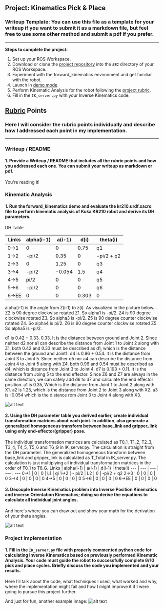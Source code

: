 ## Project: Kinematics Pick & Place
### Writeup Template: You can use this file as a template for your writeup if you want to submit it as a markdown file, but feel free to use some other method and submit a pdf if you prefer.

---


**Steps to complete the project:**  


1. Set up your ROS Workspace.
2. Download or clone the [project repository](https://github.com/udacity/RoboND-Kinematics-Project) into the ***src*** directory of your ROS Workspace.  
3. Experiment with the forward_kinematics environment and get familiar with the robot.
4. Launch in [demo mode](https://classroom.udacity.com/nanodegrees/nd209/parts/7b2fd2d7-e181-401e-977a-6158c77bf816/modules/8855de3f-2897-46c3-a805-628b5ecf045b/lessons/91d017b1-4493-4522-ad52-04a74a01094c/concepts/ae64bb91-e8c4-44c9-adbe-798e8f688193).
5. Perform Kinematic Analysis for the robot following the [project rubric](https://review.udacity.com/#!/rubrics/972/view).
6. Fill in the `IK_server.py` with your Inverse Kinematics code. 


[//]: # (Image References)

[image1]: ./misc_images/R0061823.JPG
[image2]: ./misc_images/misc3.png
[image3]: ./misc_images/misc2.png

## [Rubric](https://review.udacity.com/#!/rubrics/972/view) Points
### Here I will consider the rubric points individually and describe how I addressed each point in my implementation.  

---
### Writeup / README

#### 1. Provide a Writeup / README that includes all the rubric points and how you addressed each one.  You can submit your writeup as markdown or pdf.  

You're reading it!

### Kinematic Analysis
#### 1. Run the forward_kinematics demo and evaluate the kr210.urdf.xacro file to perform kinematic analysis of Kuka KR210 robot and derive its DH parameters.

DH Table

Links | alpha(i-1) | a(i-1) | d(i) | theta(i)
---   | ---   | ---    | ---   | ---
0->1  | 0     | 0      | 0.75  | q1
1->2  | -pi/2 | 0.35   | 0     | -pi/2 + q2
2->3  | 0     | 1.25   | 0     | q3
3->4  | -pi/2 | -0.054 | 1.5   | q4
4->5  | pi/2  | 0      | 0     | q5
5->6  | -pi/2 | 0      | 0     | q6
6->EE | 0     | 0      | 0.303 | 0

alpha(i-1) is the angle from Z(i-1) to z(i). As visualized in the picture below...
Z2 is 90 degree clockwise rotated Z1. So alpha1 is -pi/2.
Z4 is 90 degree clockwise rotated Z3. So alpha3 is -pi/2.
Z5 is 90 degree counter clockwise rotated Z4. So alpha4 is pi/2.
Z6 is 90 degree counter clockwise rotated Z5. So alpha5 is -pi/2.

d1 is 0.42 + 0.33. 0.33. It is the distance between ground and Joint 2. Since neither d2 nor a1 can describe the distance from Joint 1 to Joint 2 along with Z1, both 0.42 and 0.33 must be described as d1, which is the distance between the ground and Joint1.
d4 is 0.96 + 0.54. It is the distance from Joint 3 to Joint 5. Since neither d5 nor a4 can describe the distance from Joint 4 to Joint 5 along with Z4, both 0.96 and 0.54 must be described as d4, which is distance from Joint 3 to Joint 4.
d7 is 0.193 + 0.11. It is the distance from Joing 5 to the end effector. Since Z6 and Z7 are always in the same direction, we can safely add d6 to d7 and calculate the end effector position.
a1 is 0.35, Which is the distance from Joint 1 to Joint 2 along with X1.
a2 is 1.25, which is the distance from Joint 2 to Joint 3 along with X2.
a3 is -0.054 which is the distance rom Joint 3 to Joint 4 along with X3.

![alt text][image1]

#### 2. Using the DH parameter table you derived earlier, create individual transformation matrices about each joint. In addition, also generate a generalized homogeneous transform between base_link and gripper_link using only end-effector(gripper) pose.

The individual transformation matrices are calculated as T0_1, T1_2, T2_3, T3_4, T4_5, T5_6 and T6_G in IK_server.py. The calculation is straight from the DH parameter.
The generalized homogeneous transform between base_link and gripper_link is calculated as T_Total in IK_server.py. The calculation is just multiplying all individual transformation matrices in the order of T0_1 to T6_G.
Links | alpha(i-1) | a(i-1) | d(i-1) | theta(i)
--- | --- | --- | --- | ---
0->1 | 0 | 0 | L1 | qi
1->2 | - pi/2 | L2 | 0 | -pi/2 + q2
2->3 | 0 | 0 | 0 | 0
3->4 |  0 | 0 | 0 | 0
4->5 | 0 | 0 | 0 | 0
5->6 | 0 | 0 | 0 | 0
6->EE | 0 | 0 | 0 | 0


#### 3. Decouple Inverse Kinematics problem into Inverse Position Kinematics and inverse Orientation Kinematics; doing so derive the equations to calculate all individual joint angles.

And here's where you can draw out and show your math for the derivation of your theta angles. 

![alt text][image2]

### Project Implementation

#### 1. Fill in the `IK_server.py` file with properly commented python code for calculating Inverse Kinematics based on previously performed Kinematic Analysis. Your code must guide the robot to successfully complete 8/10 pick and place cycles. Briefly discuss the code you implemented and your results. 


Here I'll talk about the code, what techniques I used, what worked and why, where the implementation might fail and how I might improve it if I were going to pursue this project further.  


And just for fun, another example image:
![alt text][image3]



